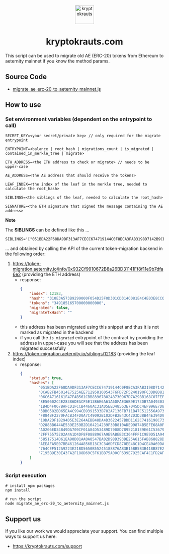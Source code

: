 <p align="center">
  <a href="https://kryptokrauts.com">
    <img alt="kryptokrauts" src="https://kryptokrauts.com/img/logo.svg" width="60" />
  </a>
</p>
<h1 align="center">
  kryptokrauts.com
</h1>

This script can be used to migrate old AE (ERC-20) tokens from Ethereum to aeternity mainnet if you know the method params.

## Source Code
- [migrate_ae_erc-20_to_aeternity_mainnet.js](migrate_ae_erc-20_to_aeternity_mainnet.js)

## How to use

### Set environment variables (dependent on the entrypoint to call)
```shell
SECRET_KEY=<your secret/private key> // only required for the migrate entrypoint

ENTRYPOINT=<balance | root_hash | migrations_count | is_migrated | contained_in_merkle_tree | migrate>

ETH_ADDRESS=<the ETH address to check or migrate> // needs to be upper-case

AE_ADDRESS=<the AE address that should receive the tokens>

LEAF_INDEX=<the index of the leaf in the merkle tree, needed to calculate the root_hash>

SIBLINGS=<the siblings of the leaf, needed to calculate the root_hash>

SIGNATURE=<the ETH signature that signed the message containing the AE address>
```

**Note**

The **SIBLINGS** can be defined like this ...

```
SIBLINGS='["051BDA22F68DA9DF313AF7CECC674719144C0F8ECA3FAB3198D7142B9CEAAC26","0CAB2FB45014E7525AEE712958160543F6FD72F5240190FC3DD8D81DE8C50273","06C6A716161F47FAB561CBB8396780248730967D7A29BB168C07FEF3A4D350E3","8E50602C4E28386DEACF5E13B6E6A61A6DFAE36B9E173DB7A049303EC2E53DB3","1B4D4F067BAFCD1FCCB4460AC31A05EED48563E7045DC4EF996E7D8C3EEB9EFD","3BB0582BD65EA4C994CB9391533B782A7136FB711B47C512556A97313C973F26","F884BF2270FACB34FD0A7C49092B102DFB2E43C42D3D38B44E394D9A258AEE93","19DA2DF18294D5E3E264AEBB48DA4D3622457BDD1162C7416198C732978DC210","D2888B644AE539E259B2D104214239F30B810ADE99874B5EFE68A0FD77CBC1A5","AD206ED34B49DA709CF01A84D53489D7908D78952181E9E61C536799189FE411","2FF75575202A4A1D4DF8F0888967A9E9ABEB3C364FFF1C9E9D51A946C7AD30F3","58517514D61EA90D01AA0A8547BA02D98D393DE25A615FAB868828DF88CF6769","AEEAFA5E07BB461264A856B13C3C346DFCD870EE48C1D4CE40A69DA720A8E2BD","764CEF512A9223E21BD5650B55245188876A83B15BB5B3B418B87E28F1B74FB9","7195B9E30E43FA2F188D69C5F61BB75A00CF639E7925CAF4C1FD2AF32D976B0B"]'
```

... and obtained by calling the API of the current token-migration backend in the following order:
1. https://token-migration.aeternity.io/info/0x932Cf9910672B8a26BD31141Ff8f11e9b7dfa6e2 (providing the ETH address)
    - response:
        ```json
        {
            "index": 12183,
            "hash": "310E3A573B9299000F054D25F0D301CD314C081E4C4E03E8CC07B660B8B4CC95",
            "tokens": "349185165700000000000",
            "migrated": false,
            "migrateTxHash": ""
        }
        ```
    - this address has been migrated using this snippet and thus it is not marked as migrated in the backend
    - if you call the `is_migrated` entrypoint of the contract by providing the address in upper-case you will see that the address has been migrated successfully
1. https://token-migration.aeternity.io/siblings/12183 (providing the leaf index)
    - response:
        ```json
        {
            "status": true,
            "hashes": [
                "051BDA22F68DA9DF313AF7CECC674719144C0F8ECA3FAB3198D7142B9CEAAC26",
                "0CAB2FB45014E7525AEE712958160543F6FD72F5240190FC3DD8D81DE8C50273",
                "06C6A716161F47FAB561CBB8396780248730967D7A29BB168C07FEF3A4D350E3",
                "8E50602C4E28386DEACF5E13B6E6A61A6DFAE36B9E173DB7A049303EC2E53DB3",
                "1B4D4F067BAFCD1FCCB4460AC31A05EED48563E7045DC4EF996E7D8C3EEB9EFD",
                "3BB0582BD65EA4C994CB9391533B782A7136FB711B47C512556A97313C973F26",
                "F884BF2270FACB34FD0A7C49092B102DFB2E43C42D3D38B44E394D9A258AEE93",
                "19DA2DF18294D5E3E264AEBB48DA4D3622457BDD1162C7416198C732978DC210",
                "D2888B644AE539E259B2D104214239F30B810ADE99874B5EFE68A0FD77CBC1A5",
                "AD206ED34B49DA709CF01A84D53489D7908D78952181E9E61C536799189FE411",
                "2FF75575202A4A1D4DF8F0888967A9E9ABEB3C364FFF1C9E9D51A946C7AD30F3",
                "58517514D61EA90D01AA0A8547BA02D98D393DE25A615FAB868828DF88CF6769",
                "AEEAFA5E07BB461264A856B13C3C346DFCD870EE48C1D4CE40A69DA720A8E2BD",
                "764CEF512A9223E21BD5650B55245188876A83B15BB5B3B418B87E28F1B74FB9",
                "7195B9E30E43FA2F188D69C5F61BB75A00CF639E7925CAF4C1FD2AF32D976B0B"
            ]
        }
        ```

### Script execution
```shell
# install npm packages
npm install

# run the script
node migrate_ae_erc-20_to_aeternity_mainnet.js
```

## Support us
If you like our work we would appreciate your support. You can find multiple ways to support us here:

- https://kryptokrauts.com/support